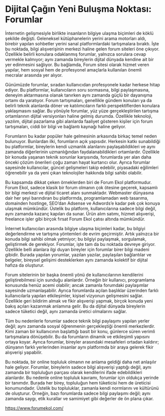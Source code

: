 # Dijital Çağın Yeni Buluşma Noktası: Forumlar
İnternetin gelişmesiyle birlikte insanların bilgiye ulaşma biçimleri de köklü şekilde değişti. Geleneksel kütüphanelerin yerini arama motorları aldı, birebir yapılan sohbetler yerini sanal platformlardaki tartışmalara bıraktı. İşte bu noktada, bilgi alışverişinin merkezi haline gelen forum siteleri öne çıkıyor. Özellikle belirli konulara odaklanmış forumlar, yalnızca sorulara cevap vermekle kalmıyor; aynı zamanda bireylerin dijital dünyada kendine ait bir yer edinmesini sağlıyor. Bu bağlamda, Forum sitesi olarak hizmet veren yapılar, hem sosyal hem de profesyonel amaçlarla kullanılan önemli mecralar arasında yer alıyor.

Günümüzde forumlar, sıradan kullanıcıdan profesyonele kadar herkese hitap ediyor. Bu platformlar, kullanıcıların soru sormasına, bilgi paylaşmasına, deneyim aktarmasına olanak tanırken aynı zamanda güçlü bir dayanışma ortamı da yaratıyor. Forum tartışmaları, genellikle gündem konuları ya da belirli teknik alanlarda döner ve katılımcıların farklı perspektiflerden konulara yaklaşmasını sağlar. Bu yönüyle forumlar, yüz yüze gerçekleştirilen tartışma ortamlarının dijital versiyonları haline gelmiş durumda. Özellikle teknoloji, yazılım, dijital pazarlama gibi alanlarda faaliyet gösteren kişiler için forum tartışmaları, ciddi bir bilgi ve bağlantı kaynağı haline geliyor.

Forumların bu kadar popüler hale gelmesinin arkasında birkaç temel neden bulunuyor. Bunlardan ilki, forumların açık yapısıdır. Herkesin katkı sunabildiği bu platformlar, bireylerin kendi uzmanlık alanlarını paylaşabildikleri ve aynı zamanda diğerlerinin uzmanlığından faydalanabildikleri ortamlardır. Özellikle bir konuda yaşanan teknik sorunlar karşısında, forumlarda yer alan daha önceki çözüm önerileri çoğu zaman hayat kurtarıcı olur. Ayrıca forumlar sayesinde kullanıcılar, güncel gelişmeleri takip edebilir, piyasadaki eğilimleri öğrenebilir ya da yeni çıkan teknolojiler hakkında bilgi sahibi olabilir.

Bu kapsamda dikkat çeken örneklerden biri de Forum Ekol platformudur. Forum Ekol, sadece klasik bir forum olmanın çok ötesine geçerek, kapsamlı bir bilgi merkezi ve dijital ticaret alanı sunmaktadır. Webmaster dünyasına dair her şeyi barındıran bu platformda, programlamadan web tasarıma, domainden hostinge, SEO’dan Adsense ve Adwords’e kadar pek çok konuya ulaşmak mümkündür. Üstelik bu platform, kullanıcılarına sadece bilgi değil, aynı zamanda kazanç kapıları da sunar. Ürün alım satımı, hizmet alışverişi, freelance işler gibi birçok fırsat Forum Ekol çatısı altında mümkündür.

İnternet kullanıcıları arasında bilgiye ulaşma biçimleri kadar, bu bilgiyi değerlendirme ve tartışma yöntemleri de evrim geçirmiştir. Artık yalnızca bir konuda bilgi sahibi olmak yetmiyor; bu bilgiyi paylaşmak, sorgulamak, geliştirmek de gerekiyor. Forumlar, işte tam da bu noktada devreye giriyor. Özellikle belli alanlara ilgi duyan bireyler için forumlar birer bilgi madeni gibidir. Burada yapılan yorumlar, yazılan yazılar, paylaşılan bağlantılar ve belgeler, bireysel gelişimi desteklerken aynı zamanda kolektif bir dijital hafıza da oluşturur.

Forum sitelerinin bir başka önemli yönü de kullanıcılarının kendilerini geliştirebilmesi için sunduğu alanlardır. Örneğin bir kullanıcı, programlama konusunda henüz acemi olabilir; ancak zamanla forumdaki paylaşımlar sayesinde uzmanlaşabilir. Ayrıca forumlarda açılan başlıklar üzerinden farklı kullanıcılarla yapılan etkileşimler, kişisel vizyonun gelişmesini sağlar. Özellikle geri bildirim almak ve fikir alışverişi yapmak, birçok konuda yeni bakış açıları kazanmak anlamına gelir. Bu da dijital dünyada bireylerin sadece tüketici değil, aynı zamanda üretici olmalarını sağlar.

Tüm bu nedenlerle forumlar sadece teknik bilgi paylaşımı yapılan yerler değil; aynı zamanda sosyal öğrenmenin gerçekleştiği önemli merkezlerdir. Kimi zaman bir kullanıcının başlattığı basit bir konu, günlerce süren verimli tartışmalara dönüşebilir. Bu da forumların dinamik ve etkileşimli yapısını ortaya koyar. Ayrıca forumlar, bireyler arasındaki mesafeleri ortadan kaldırır; dünyanın farklı yerlerinden insanlar aynı platformda bir araya gelerek fikir alışverişi yapabilir.

Bu noktada, bir online topluluk olmanın ne anlama geldiği daha net anlaşılır hale geliyor. Forumlar, bireylerin sadece bilgi alışverişi yaptığı değil, aynı zamanda bir topluluğun parçası olarak kendilerini ifade edebildikleri alanlardır. Bu nedenle online topluluk kavramı, forumlar için oldukça yerinde bir tanımdır. Burada her birey, topluluğun hem tüketicisi hem de üreticisi konumundadır. Üstelik bu topluluklar, zamanla kendi normlarını ve kültürünü de oluşturur. Örneğin, bazı forumlarda sadece bilgi paylaşımı değil; aynı zamanda saygı, etik kurallar ve samimiyet gibi değerler de ön plana çıkar.

https://www.forumekol.com/
